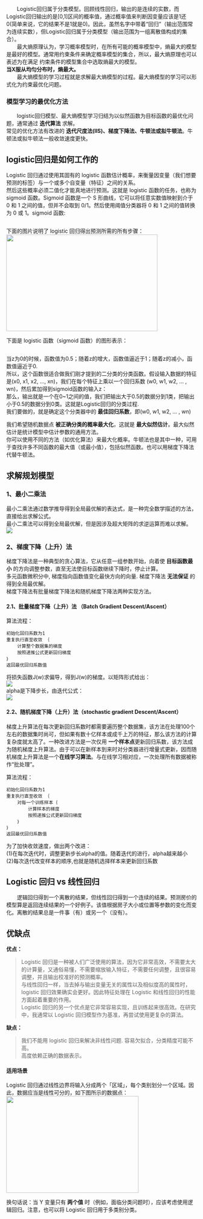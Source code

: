 &emsp;&emsp;Logistic回归属于分类模型。回顾线性回归，输出的是连续的实数，而Logistic回归输出的是[0,1]区间的概率值，通过概率值来判断因变量应该是1还0(简单来说，它的结果不是1就是0)。因此，虽然名字中带着“回归”（输出范围常为连续实数），但Logistic回归属于分类模型（输出范围为一组离散值构成的集合）。  
&emsp;&emsp;最大熵原理认为，学习概率模型时，在所有可能的概率模型中，熵最大的模型是最好的模型。通常用约束条件来确定概率模型的集合，所以，最大熵原理也可以表述为在满足
约束条件的模型集合中选取熵最大的模型。  
 **当X服从均匀分布时，熵最大。**  
 &emsp;&emsp;最大熵模型的学习过程就是求解最大熵模型的过程。最大熵模型的学习可以形式化为约束最优化问题。  
 
 ### 模型学习的最优化方法
 
 &emsp;&emsp;logistic回归模型、最大熵模型学习归结为以似然函数为目标函数的最优化问题，通常通过 **迭代算法** 求解。  
 常见的优化方法有改进的 **迭代尺度法(IIS)、梯度下降法、牛顿法或拟牛顿法**。牛顿法或拟牛顿法一般收敛速度更快。

## logistic回归是如何工作的

Logistic 回归通过使用其固有的 logistic 函数估计概率，来衡量因变量（我们想要预测的标签）与一个或多个自变量（特征）之间的关系。   
然后这些概率必须二值化才能真地进行预测。这就是 logistic 函数的任务，也称为 sigmoid 函数。Sigmoid 函数是一个 S 形曲线，它可以将任意实数值映射到介于 0 和 1 之间的值，但并不会取到 0/1。然后使用阈值分类器将 0 和 1 之间的值转换为 0 或 1。sigmoid 函数:  

<img src="https://img-blog.csdn.net/20170426142819918" alt="">

下面的图片说明了 logistic 回归得出预测所需的所有步骤：  
<img  src="https://mmbiz.qpic.cn/mmbiz_png/KmXPKA19gWicMpaiaku5HZVfmoEL2hmBBficJdw7lyMLr99aG0fzOg6O28Z1NTeBdZAg8twVbgHrcTQ8qZtjLqfaQ/640?wx_fmt=png&amp;tp=webp&amp;wxfrom=5&amp;wx_lazy=1" width=400 height=256  >  


下面是 logistic 函数（sigmoid 函数）的图形表示：

<img src="https://img-blog.csdn.net/20170426143451022" alt="">

当z为0的时候，函数值为0.5；随着z的增大，函数值逼近于1；随着z的减小，函数值逼近于0.  
所以，这个函数很适合做我们刚才提到的二分类的分类函数。假设输入数据的特征是(x0, x1, x2, ..., xn)，我们在每个特征上乘以一个回归系数 (w0, w1, w2, ... , wn)，然后累加得到sigmoid函数的输入z：  
<img src="https://img-blog.csdn.net/20170426144754539" alt="">  
那么，输出就是一个在0~1之间的值，我们把输出大于0.5的数据分到1类，把输出小于0.5的数据分到0类。这就是Logistic回归的分类过程.  
我们要做的，就是确定这个分类器中的 **最佳回归系数**，即(w0, w1, w2, ... , wn)  



我们希望随机数据点 **被正确分类的概率最大化**，这就是 **最大似然估计**。最大似然估计是统计模型中估计参数的通用方法。  
你可以使用不同的方法（如优化算法）来最大化概率。牛顿法也是其中一种，可用于查找许多不同函数的最大值（或最小值），包括似然函数。也可以用梯度下降法代替牛顿法。  

## 求解规划模型

### 1、最小二乘法

最小二乘法通过数学推导得到全局最优解的表达式，是一种完全数学描述的方法，直接给出求解公式。   
最小二乘法可以得到全局最优解，但是因涉及超大矩阵的求逆运算而难以求解。  
<img src="https://images2015.cnblogs.com/blog/793413/201701/793413-20170124135408253-1935358158.png">  

### 2、梯度下降（上升）法

梯度下降法是一种典型的贪心算法，它从任意一组参数开始，向着使 **目标函数最小** 的方向调整参数，直至无法使目标函数继续下降时，停止计算。   
多元函数微积分中, 梯度指向函数值变化最快方向的向量. 梯度下降法 **无法保证** 的得到全局最优解。   
梯度下降法有批量梯度下降法和随机梯度下降法两种实现方法。  

#### 2.1、批量梯度下降（上升）法 （Batch Gradient Descent/Ascent）

算法流程：
```
初始化回归系数为1
重复执行直至收敛 ｛
    计算整个数据集的梯度
    按照递推公式更新回归梯度
｝
返回最优回归系数值
```  
将损失函数J(w)求偏导，得到J(w)的梯度。以矩阵形式给出：  
<img src="https://images2015.cnblogs.com/blog/793413/201701/793413-20170124135425284-1058242784.png">  
alpha是下降步长，由迭代公式：  
<img src="https://images2015.cnblogs.com/blog/793413/201701/793413-20170124135436847-2014812374.png">  

#### 2.2、随机梯度下降（上升）法（stochastic gradient Descent/Ascent）

梯度上升算法在每次更新回归系数时都需要遍历整个数据集，该方法在处理100个左右的数据集时尚可，但如果有数十亿样本或成千上万的特征，那么该方法的计算复杂度就太高了。一种改进方法是一次仅用 **一个样本点**更新回归系数，该方法成为随机梯度上升算法。由于可以在新样本到来时对分类器进行增量式更新，因而随机梯度上升算法是一个**在线学习算法**。与在线学习相对应，一次处理所有数据被称作“批处理”。

算法流程：  
```
初始化回归系数为1
重复执行直至收敛 ｛
    对每一个训练样本｛
        计算样本的梯度
        按照递推公式更新回归梯度
    ｝
｝
返回最优回归系数值
```  
为了加快收敛速度，做出两个改进：   
(1)在每次迭代时，调整更新步长alpha的值。随着迭代的进行，alpha越来越小   
(2)每次迭代改变样本的顺序,也就是随机选择样本来更新回归系数


## Logistic 回归 vs 线性回归 

&emsp;&emsp;逻辑回归得到一个离散的结果，但线性回归得到一个连续的结果。预测房价的模型算是返回连续结果的一个好例子。该值根据房子大小或位置等参数的变化而变化。离散的结果总是一件事（有）或另一个（没有）。  

## 优缺点

**优点：**  
> Logistic 回归是一种被人们广泛使用的算法，因为它非常高效，不需要太大的计算量，又通俗易懂，不需要缩放输入特征，不需要任何调整，且很容易调整，并且输出校准好的预测概率。   
> 与线性回归一样，当去掉与输出变量无关的属性以及相似度高的属性时，logistic 回归效果确实会更好。因此特征处理在 Logistic 和线性回归的性能方面起着重要的作用。  
> Logistic 回归的另一个优点是它非常容易实现，且训练起来很高效。在研究中，我通常以 Logistic 回归模型作为基准，再尝试使用更复杂的算法。  

 **缺点：**  
 > 我们不能用 logistic 回归来解决非线性问题. 
 >  容易欠拟合，分类精度可能不高。  
 > 高度依赖正确的数据表示。  
 
 #### 适用场景  
 
 Logistic 回归通过线性边界将输入分成两个「区域」，每个类别划分一个区域。因此，数据应当是线性可分的，如下图所示的数据点：  
 <img src="https://mmbiz.qpic.cn/mmbiz_png/KmXPKA19gWicMpaiaku5HZVfmoEL2hmBBfSkTCOWcjBoUtZe0h2GicnDXNpur8F7l0EMuYDibiaEDXU6s4AF2Sljsxw/640?wx_fmt=png&amp;tp=webp&amp;wxfrom=5&amp;wx_lazy=1" width=350 height=256>  
 
 换句话说：当 Y 变量只有 **两个值** 时（例如，面临分类问题时），应该考虑使用逻辑回归。注意，也可以将 Logistic 回归用于多类别分类。
 
 
 
 
